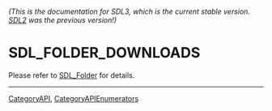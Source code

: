 ###### (This is the documentation for SDL3, which is the current stable version. [SDL2](https://wiki.libsdl.org/SDL2/) was the previous version!)
# SDL_FOLDER_DOWNLOADS

Please refer to [SDL_Folder](SDL_Folder) for details.

----
[CategoryAPI](CategoryAPI), [CategoryAPIEnumerators](CategoryAPIEnumerators)

